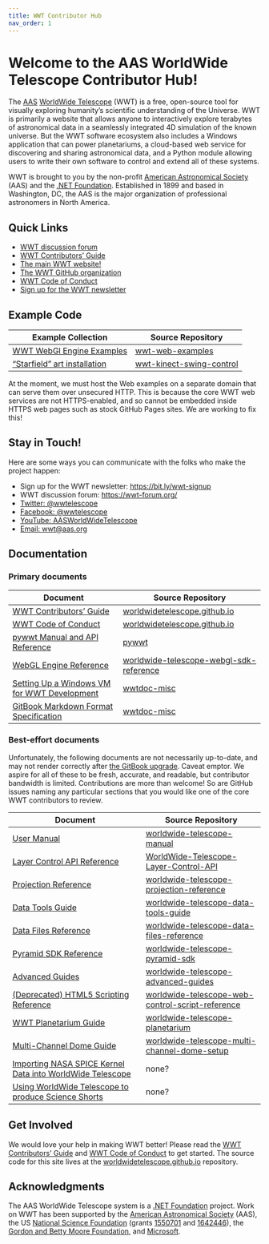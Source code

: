 ```yaml
---
title: WWT Contributor Hub
nav_order: 1
---
```


<!-- See README.md for how to preview this file when making edits -->

# Welcome to the AAS WorldWide Telescope Contributor Hub!

<!-- NOTE: these links are inlined because consecutive out-of-band links
 with parentheses don't render well. -->
The [AAS](https://aas.org/)
[WorldWide Telescope](http://www.worldwidetelescope.org) (WWT) is a free,
open-source tool for visually exploring humanity’s scientific understanding of
the Universe. WWT is primarily a website that allows anyone to interactively
explore terabytes of astronomical data in a seamlessly integrated 4D
simulation of the known universe. But the WWT software ecosystem also includes
a Windows application that can power planetariums, a cloud-based web service
for discovering and sharing astronomical data, and a Python module allowing
users to write their own software to control and extend all of these systems.

WWT is brought to you by the non-profit [American Astronomical Society] (AAS)
and the [.NET Foundation]. Established in 1899 and based in Washington, DC,
the AAS is the major organization of professional astronomers in North
America.

[American Astronomical Society]: https://aas.org/
[.NET Foundation]: https://dotnetfoundation.org/


## Quick Links

- [WWT discussion forum]
- [WWT Contributors’ Guide]
- [The main WWT website!](http://www.worldwidetelescope.org/)
- [The WWT GitHub organization](https://github.com/WorldWideTelescope)
- [WWT Code of Conduct]
- [Sign up for the WWT newsletter](https://bit.ly/wwt-signup)

[WWT discussion forum]: https://wwt-forum.org/


## Example Code

| Example Collection | Source Repository |
|-- | -- |
| [WWT WebGl Engine Examples] | [wwt-web-examples] |
| [“Starfield” art installation] | [wwt-kinect-swing-control] |

[WWT WebGl Engine Examples]: http://webhosted.wwt-forum.org/webengine-examples/
[“Starfield” art installation]: https://muda.co/starfield/

[wwt-web-examples]: https://github.com/WorldWideTelescope/wwt-web-examples/
[wwt-kinect-swing-control]: https://github.com/WorldWideTelescope/wwt-kinect-swing-control/

At the moment, we must host the Web examples on a separate domain that can
serve them over unsecured HTTP. This is because the core WWT web services are
not HTTPS-enabled, and so cannot be embedded inside HTTPS web pages such as
stock GitHub Pages sites. We are working to fix this!


## Stay in Touch!

Here are some ways you can communicate with the folks who make the project
happen:

- Sign up for the WWT newsletter: <https://bit.ly/wwt-signup>
- WWT discussion forum: <https://wwt-forum.org/>
- [Twitter: @wwtelescope](https://twitter.com/wwtelescope)
- [Facebook: @wwtelescope](https://www.facebook.com/wwtelescope/)
- [YouTube: AASWorldWideTelescope](https://www.youtube.com/c/AASWorldWideTelescope)
- [Email: wwt@aas.org](mailto:wwt@aas.org)


## Documentation

### Primary documents

| Document | Source Repository |
|-- | -- |
| [WWT Contributors’ Guide] | [worldwidetelescope.github.io] |
| [WWT Code of Conduct] | [worldwidetelescope.github.io] |
| [pywwt Manual and API Reference] | [pywwt] |
| [WebGL Engine Reference] | [worldwide-telescope-webgl-sdk-reference] |
| [Setting Up a Windows VM for WWT Development] | [wwtdoc-misc] |
| [GitBook Markdown Format Specification] | [wwtdoc-misc] |

[WWT Contributors’ Guide]: ./CONTRIBUTING.md
[WWT Code of Conduct]: ./CODE_OF_CONDUCT.md
[pywwt Manual and API Reference]: https://pywwt.readthedocs.io/
[WebGL Engine Reference]: https://worldwidetelescope.gitbook.io/webgl-engine-reference/
[Setting Up a Windows VM for WWT Development]: https://worldwidetelescope.gitbook.io/miscellaneous/documents/windows-vm-setup
[GitBook Markdown Format Specification]: https://worldwidetelescope.gitbook.io/miscellaneous/documents/gitbook-spec

[worldwidetelescope.github.io]: https://github.com/WorldWideTelescope/worldwidetelescope.github.io
[pywwt]: https://github.com/WorldWideTelescope/pywwt
[worldwide-telescope-webgl-sdk-reference]: https://github.com/WorldWideTelescope/worldwide-telescope-webgl-sdk-reference
[wwtdoc-misc]: https://github.com/WorldWideTelescope/wwtdoc-misc

### Best-effort documents

Unfortunately, the following documents are not necessarily up-to-date, and may
not render correctly after
[the GitBook upgrade](https://docs.gitbook.com/v2-changes). Caveat emptor. We
aspire for all of these to be fresh, accurate, and readable, but contributor
bandwidth is limited. Contributions are more than welcome! So are GitHub
issues naming any particular sections that you would like one of the core WWT
contributors to review.

| Document | Source Repository |
|-- | -- |
| [User Manual] | [worldwide-telescope-manual] |
| [Layer Control API Reference] | [WorldWide-Telescope-Layer-Control-API] |
| [Projection Reference] | [worldwide-telescope-projection-reference] |
| [Data Tools Guide] | [worldwide-telescope-data-tools-guide] |
| [Data Files Reference] | [worldwide-telescope-data-files-reference] |
| [Pyramid SDK Reference] | [worldwide-telescope-pyramid-sdk] |
| [Advanced Guides] | [worldwide-telescope-advanced-guides] |
| [(Deprecated) HTML5 Scripting Reference] | [worldwide-telescope-web-control-script-reference] |
| [WWT Planetarium Guide] | [worldwide-telescope-planetarium] |
| [Multi-Channel Dome Guide] | [worldwide-telescope-multi-channel-dome-setup] |
| [Importing NASA SPICE Kernel Data into WorldWide Telescope] | none? |
| [Using WorldWide Telescope to produce Science Shorts] | none? |

[User Manual]: https://worldwidetelescope.gitbook.io/user-manual/
[Layer Control API Reference]: https://worldwidetelescope.gitbook.io/layer-control-reference/
[Projection Reference]: https://worldwidetelescope.gitbook.io/projection-reference/
[Data Tools Guide]: https://worldwidetelescope.gitbook.io/data-tools-guide/
[Data Files Reference]: https://worldwidetelescope.gitbook.io/data-files-reference/
[Pyramid SDK Reference]: https://worldwidetelescope.gitbook.io/pyramid-sdk-reference/
[Advanced Guides]: https://worldwidetelescope.gitbook.io/advanced-guides/
[(Deprecated) HTML5 Scripting Reference]: https://worldwidetelescope.gitbook.io/html5-control-reference/
[WWT Planetarium Guide]: https://worldwidetelescope.gitbook.io/planetarium-guide/
[Multi-Channel Dome Guide]: https://worldwidetelescope.gitbook.io/multi-channel-dome-setup/
[Importing NASA SPICE Kernel Data into WorldWide Telescope]: https://astrodavid.gitbook.io/importing-spice-kernel-data-to-worldwide-telescop/
[Using WorldWide Telescope to produce Science Shorts]: https://doctorspaceman.gitbook.io/using-worldwide-telescope-to-produce-science-shor/

[worldwide-telescope-manual]: https://github.com/WorldWideTelescope/worldwide-telescope-manual
[WorldWide-Telescope-Layer-Control-API]: https://github.com/WorldWideTelescope/WorldWide-Telescope-Layer-Control-API
[worldwide-telescope-projection-reference]: https://github.com/WorldWideTelescope/worldwide-telescope-projection-reference
[worldwide-telescope-data-tools-guide]: https://github.com/WorldWideTelescope/worldwide-telescope-data-tools-guide
[worldwide-telescope-data-files-reference]: https://github.com/WorldWideTelescope/worldwide-telescope-data-files-reference
[worldwide-telescope-pyramid-sdk]: https://github.com/WorldWideTelescope/worldwide-telescope-pyramid-sdk
[worldwide-telescope-advanced-guides]: https://github.com/WorldWideTelescope/worldwide-telescope-advanced-guides
[worldwide-telescope-web-control-script-reference]: https://github.com/WorldWideTelescope/worldwide-telescope-web-control-script-reference
[worldwide-telescope-planetarium]: https://github.com/WorldWideTelescope/worldwide-telescope-planetarium
[worldwide-telescope-multi-channel-dome-setup]: https://github.com/WorldWideTelescope/worldwide-telescope-multi-channel-dome-setup
[worldwidetelescope.github.io]: https://github.com/WorldWideTelescope/worldwidetelescope.github.io


## Get Involved

We would love your help in making WWT better! Please read the
[WWT Contributors’ Guide] and [WWT Code of Conduct] to get started. The source
code for this site lives at the [worldwidetelescope.github.io] repository.


## Acknowledgments

The AAS WorldWide Telescope system is a [.NET Foundation] project. Work on WWT
has been supported by the [American Astronomical Society] (AAS), the US
[National Science Foundation] (grants [1550701] and [1642446]), the [Gordon
and Betty Moore Foundation], and [Microsoft].

[National Science Foundation]: https://www.nsf.gov/
[1550701]: https://www.nsf.gov/awardsearch/showAward?AWD_ID=1550701
[1642446]: https://www.nsf.gov/awardsearch/showAward?AWD_ID=1642446
[Gordon and Betty Moore Foundation]: https://www.moore.org/
[Microsoft]: https://www.microsoft.com/
